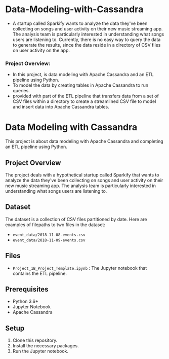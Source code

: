 # Data-Modeling-with-Cassandra
- A startup called Sparkify wants to analyze the data they've been collecting on songs and user activity on their new music streaming app. The analysis team is particularly interested in understanding what songs users are listening to. Currently, there is no easy way to query the data to generate the results, since the data reside in a directory of CSV files on user activity on the app.
### Project Overview:
- In this project, is data modeling with Apache Cassandra and an ETL pipeline using Python.
- To model the data by creating tables in Apache Cassandra to run queries.
- provided with part of the ETL pipeline that transfers data from a set of CSV files within a directory to create a streamlined CSV file to model and insert data into Apache Cassandra tables.
# Data Modeling with Cassandra

This project is about data modeling with Apache Cassandra and completing an ETL pipeline using Python. 

## Project Overview

The project deals with a hypothetical startup called Sparkify that wants to analyze the data they've been collecting on songs and user activity on their new music streaming app. The analysis team is particularly interested in understanding what songs users are listening to.

## Dataset

The dataset is a collection of CSV files partitioned by date. Here are examples of filepaths to two files in the dataset:

- `event_data/2018-11-08-events.csv`
- `event_data/2018-11-09-events.csv`

## Files

- `Project_1B_Project_Template.ipynb` : The Jupyter notebook that contains the ETL pipeline.

## Prerequisites

- Python 3.6+
- Jupyter Notebook
- Apache Cassandra

## Setup

1. Clone this repository.
2. Install the necessary packages.
3. Run the Jupyter notebook.

